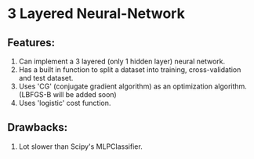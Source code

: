 # 3 Layered Neural-Network

## Features:
1.	Can implement a 3 layered (only 1 hidden layer) neural network.
2.	Has a built in function to split a dataset into training, cross-validation and test dataset.
3.	Uses 'CG' (conjugate gradient algorithm) as an optimization algorithm. (LBFGS-B will be added soon)
4.  Uses 'logistic' cost function.

## Drawbacks:
1. Lot slower than Scipy's MLPClassifier.

